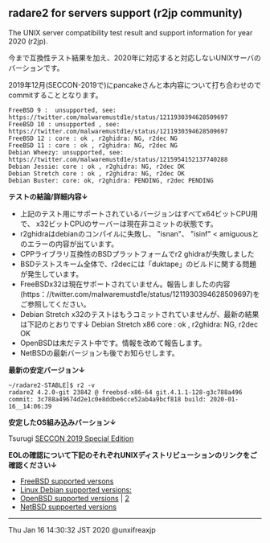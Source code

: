 ## radare2 for servers support (r2jp community)

The UNIX server compatibility test result and support information for year 2020 (r2jp).

今まで互換性テスト結果を加え、2020年に対応すると対応しないUNIXサーバのバーションです。

2019年12月(SECCON-2019で)にpancakeさんと本内容について打ち合わせのでcommitすることとなります。
```
FreeBSD 9 :  unsupported, see: https://twitter.com/malwaremustd1e/status/1211930394628509697
FreeBSD 10 : unsupported , see: https://twitter.com/malwaremustd1e/status/1211930394628509697
FreeBSD 12 : core : ok , r2ghidra: NG, r2dec NG 
FreeBSD 11 : core : ok , r2ghidra: NG, r2dec NG 
Debian Wheezy: unsupported, see: https://twitter.com/malwaremustd1e/status/1215954152137740288
Debian Jessie: core : ok , r2ghidra: NG, r2dec OK 
Debian Stretch core : ok , r2ghidra: NG, r2dec OK 
Debian Buster: core: ok, r2ghidra: PENDING, r2dec PENDING 
```

**テストの結論/詳細内容↓**

- 上記のテスト用にサポートされているバージョンはすべてx64ビットCPU用で、 x32ビットCPUのサーバーは現在非コミットの状態です。
- r2ghidraはdebianのコンパイルに失敗し、 "isnan"、 "isinf" <  amiguousとのエラーの内容が出ています。
- CPPライブラリ互換性のBSDプラットフォームでr2 ghidraが失敗しました
- BSDテストスキーム全体で、r2decには「duktape」のビルドに関する問題が発生しています。
- FreeBSDx32は現在サポートされていません。報告しましたの内容(https：//twitter.com/malwaremustd1e/status/1211930394628509697)をご参照してください。
- Debian Stretch x32のテストはもうコミットされていませんが、最新の結果は下記のとおりです↓
  Debian Stretch x86 core : ok , r2ghidra: NG, r2dec OK
- OpenBSDは未だテスト中です。情報を改めて報告します。
- NetBSDの最新バージョンも後でお知らせします。

**最新の安定バージョン↓**
```
~/radare2-STABLE]$ r2 -v
radare2 4.2.0-git 23842 @ freebsd-x86-64 git.4.1.1-128-g3c788a496
commit: 3c788a49674d2e1c0e8ddbe6cce52ab4a9bcf818 build: 2020-01-16__14:06:39
```

**安定したOS組み込みバーション↓**

Tsurugi [SECCON 2019 Special Edition](https://blog.0day.jp/p/20191218.html)


**EOLの確認について下記のそれぞれUNIXディストリビューションのリンクをご確認ください↓**

- [FreeBSD supported versons](https://www.freebsd.org/releases/)
- [Linux Debian supported versions:](https://wiki.debian.org/LTS/Extended)
- [OpenBSD supported versions](https://marc.info/?l=openbsd-announce) | [2](https://www.openbsd.org/)
- [NetBSD suppoerted versions](https://www.netbsd.org/releases/formal.html)


---
Thu Jan 16 14:30:32 JST 2020 @unxifreaxjp
